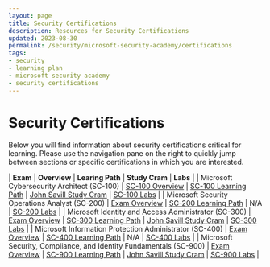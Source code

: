 ```yaml
---
layout: page
title: Security Certifications
description: Resources for Security Certifications
updated: 2023-08-30
permalink: /security/microsoft-security-academy/certifications
tags:
- security
- learning plan
- microsoft security academy
- security certifications
---
```


# Security Certifications
Below you will find information about security certifications critical for learning. Please use the navigation pane on the right to quickly jump between sections or specific certifications in which you are interested.


| **Exam** | **Overview** | **Learing Path** | **Study Cram** | **Labs** |
| Microsoft Cybersecurity Architect (SC-100) | [SC-100 Overview](https://learn.microsoft.com/en-us/certifications/exams/sc-100/) | [SC-100 Learning Path](https://learn.microsoft.com/en-us/certifications/exams/sc-100) | [John Savill Study Cram](https://www.youtube.com/watch?v=2Qu5gQjNQh4) | [SC-100 Labs](https://github.com/MicrosoftLearning/SC-100-Microsoft-Cybersecurity-Architect) |
| Microsoft Security Operations Analyst (SC-200) | [Exam Overview](https://learn.microsoft.com/en-us/certifications/exams/sc-200/) | [SC-200 Learning Path](https://learn.microsoft.com/en-us/certifications/exams/sc-200) | N/A | [SC-200 Labs](https://github.com/MicrosoftLearning/SC-200T00A-Microsoft-Security-Operations-Analyst) |
| Microsoft Identity and Access Administrator (SC-300) | [Exam Overview](https://learn.microsoft.com/en-us/certifications/exams/sc-300/) | [SC-300 Learning Path](https://learn.microsoft.com/en-us/certifications/exams/sc-300) | [John Savill Study Cram](https://www.youtube.com/watch?v=LGpgqRVG65g) | [SC-300 Labs](https://github.com/MicrosoftLearning/SC-300-Identity-and-Access-Administrator) |
| Microsoft Information Protection Administrator (SC-400) | [Exam Overview](https://learn.microsoft.com/en-us/certifications/exams/SC-400/) | [SC-400 Learning Path](https://learn.microsoft.com/en-us/certifications/exams/sc-400) | N/A | [SC-400 Labs](https://github.com/MicrosoftLearning/SC-400T00A-Microsoft-Information-Protection-Administrator) |
| Microsoft Security, Compliance, and Identity Fundamentals (SC-900) | [Exam Overview](https://learn.microsoft.com/en-us/certifications/exams/SC-900/) | [SC-900 Learning Path](https://learn.microsoft.com/en-us/certifications/exams/sc-900) | [John Savill Study Cram](https://www.youtube.com/watch?v=Bz-8jM3jg-8) | [SC-900 Labs](https://github.com/MicrosoftLearning/SC-900-Microsoft-Security-Compliance-and-Identity-Fundamentals) |